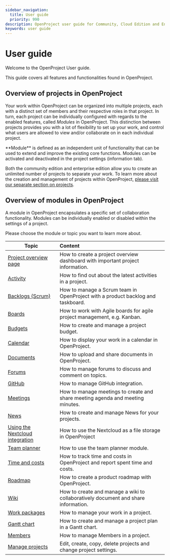 ```yaml
---
sidebar_navigation:
  title: User guide
  priority: 990
description: OpenProject user guide for Community, Cloud Edition and Enterprise Edition.
keywords: user guide
---
```

# User guide

Welcome to the OpenProject User guide.

This guide covers all features and functionalities found in OpenProject. 



## Overview of projects in OpenProject

Your work within OpenProject can be organized into multiple projects, each with a distinct set of members and their respective roles in that project.  In turn, each project can be individually configured with regards to the enabled features, called *Modules* in OpenProject. This distinction between projects provides you with a lot of flexibility to set up your work, and control what users are allowed to view and/or collaborate on in each individual project.

<div class="glossary">
**Module** is defined as an independent unit of functionality that can be used to extend and improve the existing core functions. Modules can be activated and deactivated in the project settings (information tab).
</div>


Both the community edition and enterprise edition allow you to create an unlimited number of projects to separate your work. To learn more about the creation and management of projects within OpenProject, [please visit our separate section on projects](projects/).

## Overview of modules in OpenProject

A module in OpenProject encapsulates a specific set of collaboration functionality. Modules can be individually enabled or disabled within the settings of a project.

Please choose the module or topic you want to learn more about.

| Topic                                                            | Content                                                                            |
|------------------------------------------------------------------|:-----------------------------------------------------------------------------------|
| [Project overview page](project-overview)                        | How to create a project overview dashboard with important project information.     |
| [Activity](activity)                                             | How to find out about the latest activities in a project.                          |
| [Backlogs (Scrum)](backlogs-scrum)                               | How to manage a Scrum team in OpenProject with a product backlog and taskboard.    |
| [Boards](agile-boards)                                           | How to work with Agile boards for agile project management, e.g. Kanban.           |
| [Budgets](budgets)                                               | How to create and manage a project budget.                                         |
| [Calendar](calendar)                                             | How to display your work in a calendar in OpenProject.                             |
| [Documents](documents)                                           | How to upload and share documents in OpenProject.                                  |
| [Forums](forums)                                                 | How to manage forums to discuss and comment on topics.                             |
| [GitHub](../system-admin-guide/integrations/github-integration/) | How to manage GitHub integration.                                                  |
| [Meetings](meetings)                                             | How to manage meetings to create and share meeting agenda and meeting minutes.     |
| [News](news)                                                     | How to create and manage News for your projects.                                   |
| [Using the Nextcloud integration](nextcloud-integration)         | How to use the Nextcloud as a file storage in OpenProject                                  |
| [Team planner](team-planner)                                     | How to use the team planner module.                                                |
| [Time and costs](time-and-costs)                                 | How to track time and costs in OpenProject and report spent time and costs.        |
| [Roadmap](roadmap)                                               | How to create a product roadmap with OpenProject.                                  |
| [Wiki](wiki)                                                     | How to create and manage a wiki to collaboratively document and share information. |
| [Work packages](work-packages)                                   | How to manage your work in a project.                                              |
| [Gantt chart](gantt-chart)                                       | How to create and manage a project plan in a Gantt chart.                          |
| [Members](members/)                                              | How to manage Members in a project.                                                |
| [Manage projects](projects)                                      | Edit, create, copy, delete projects and change project settings.                   |

